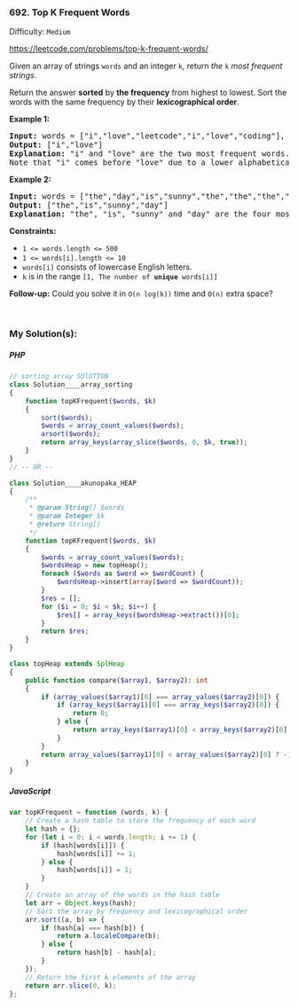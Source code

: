 ### 692. Top K Frequent Words

Difficulty: `Medium`

https://leetcode.com/problems/top-k-frequent-words/

<p>Given an array of strings <code>words</code> and an integer <code>k</code>, return <em>the </em><code>k</code><em> most frequent strings</em>.</p>

<p>Return the answer <strong>sorted</strong> by <strong>the frequency</strong> from highest to lowest. Sort the words with the same frequency by their <strong>lexicographical order</strong>.</p>

<p><strong class="example">Example 1:</strong></p>

<pre><strong>Input:</strong> words = ["i","love","leetcode","i","love","coding"], k = 2
<strong>Output:</strong> ["i","love"]
<strong>Explanation:</strong> "i" and "love" are the two most frequent words.
Note that "i" comes before "love" due to a lower alphabetical order.
</pre>

<p><strong class="example">Example 2:</strong></p>

<pre><strong>Input:</strong> words = ["the","day","is","sunny","the","the","the","sunny","is","is"], k = 4
<strong>Output:</strong> ["the","is","sunny","day"]
<strong>Explanation:</strong> "the", "is", "sunny" and "day" are the four most frequent words, with the number of occurrence being 4, 3, 2 and 1 respectively.
</pre>

<p><strong>Constraints:</strong></p>

<ul>
	<li><code>1 &lt;= words.length &lt;= 500</code></li>
	<li><code>1 &lt;= words[i].length &lt;= 10</code></li>
	<li><code>words[i]</code> consists of lowercase English letters.</li>
	<li><code>k</code> is in the range <code>[1, The number of <strong>unique</strong> words[i]]</code></li>
</ul>

<p><strong>Follow-up:</strong> Could you solve it in <code>O(n log(k))</code> time and <code>O(n)</code> extra space?</p>
<p>&nbsp;</p>

### My Solution(s):

##### PHP

```php
// sorting array SOlUTION
class Solution____array_sorting
{
    function topKFrequent($words, $k)
    {
        sort($words);
        $words = array_count_values($words);
        arsort($words);
        return array_keys(array_slice($words, 0, $k, true));
    }
}
// -- OR --

class Solution____akunopaka_HEAP
{
    /**
     * @param String[] $words
     * @param Integer $k
     * @return String[]
     */
    function topKFrequent($words, $k)
    {
        $words = array_count_values($words);
        $wordsHeap = new topHeap();
        foreach ($words as $word => $wordCount) {
            $wordsHeap->insert(array($word => $wordCount));
        }
        $res = [];
        for ($i = 0; $i < $k; $i++) {
            $res[] = array_keys($wordsHeap->extract())[0];
        }
        return $res;
    }
}

class topHeap extends SplHeap
{
    public function compare($array1, $array2): int
    {
        if (array_values($array1)[0] === array_values($array2)[0]) {
            if (array_keys($array1)[0] === array_keys($array2)[0]) {
                return 0;
            } else {
                return array_keys($array1)[0] < array_keys($array2)[0] ? 1 : -1;
            }
        }
        return array_values($array1)[0] < array_values($array2)[0] ? -1 : 1;
    }
}
```

##### JavaScript

```js
var topKFrequent = function (words, k) {
    // Create a hash table to store the frequency of each word
    let hash = {};
    for (let i = 0; i < words.length; i += 1) {
        if (hash[words[i]]) {
            hash[words[i]] += 1;
        } else {
            hash[words[i]] = 1;
        }
    }
    // Create an array of the words in the hash table
    let arr = Object.keys(hash);
    // Sort the array by frequency and lexicographical order
    arr.sort((a, b) => {
        if (hash[a] === hash[b]) {
            return a.localeCompare(b);
        } else {
            return hash[b] - hash[a];
        }
    });
    // Return the first k elements of the array
    return arr.slice(0, k);
};
```
